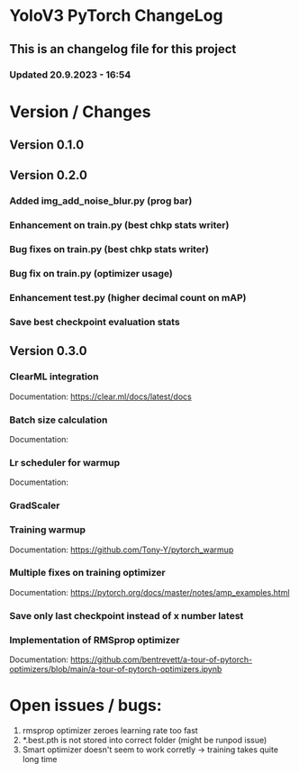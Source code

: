 # YoloV3 PyTorch ChangeLog 

## This is an changelog file for this project
### Updated 20.9.2023 - 16:54

# Version / Changes

## Version 0.1.0

## Version 0.2.0

### Added img_add_noise_blur.py (prog bar)
### Enhancement on train.py (best chkp stats writer)
### Bug fixes on train.py (best chkp stats writer)
### Bug fix on train.py (optimizer usage) 
### Enhancement test.py (higher decimal count on mAP)
### Save best checkpoint evaluation stats


## Version 0.3.0

### ClearML integration
Documentation: https://clear.ml/docs/latest/docs

### Batch size calculation
Documentation: 

### Lr scheduler for warmup
Documentation: 

### GradScaler

### Training warmup
Documentation: https://github.com/Tony-Y/pytorch_warmup

### Multiple fixes on training optimizer
Documentation: https://pytorch.org/docs/master/notes/amp_examples.html

### Save only last checkpoint instead of x number latest

### Implementation of RMSprop optimizer
Documentation: https://github.com/bentrevett/a-tour-of-pytorch-optimizers/blob/main/a-tour-of-pytorch-optimizers.ipynb

# Open issues / bugs:
1. rmsprop optimizer zeroes learning rate too fast
2. *.best.pth is not stored into correct folder (might be runpod issue)
3. Smart optimizer doesn't seem to work corretly -> training takes quite long time